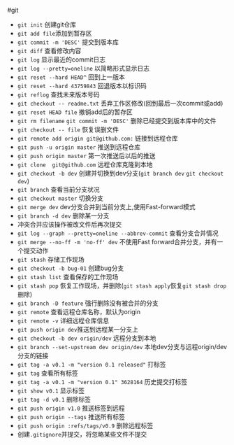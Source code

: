 #git
* `git init` 创建git仓库
* `git add file`添加到暂存区
* `git commit -m 'DESC'` 提交到版本库
* `git diff` 查看修改内容
* `git log` 显示最近的commit日志
* `git log --pretty=oneline` 以简略形式显示日志
* `git reset --hard HEAD^` 回到上一版本
* `git reset --hard 43759843` 回退版本以标识码
* `git reflog` 查找未来版本号码
* `git checkout -- readme.txt` 丢弃工作区修改(回到最后一次commit或add)
* `git reset HEAD file` 撤销add后的暂存区  
* `git rm filename` `git commit -m 'DESC'` 删除已经提交到版本库中的文件
* `git checkout -- file` 恢复误删文件
* `git remote add origin git@github.com:` 链接到远程仓库
* `git push -u origin master` 推送到远程仓库
* `git push origin master` 第一次推送后以后的推送
* `git clone  git@github.com` 远程仓库克隆到本地
* `git checkout -b dev` 创建并切换到dev分支(`git branch dev` `git checkout dev`)
* `git branch` 查看当前分支状况
* `git checkout master` 切换分支
* `git merge dev` dev分支合并到当前分支上,使用Fast-forward模式
* `git branch -d dev` 删除某一分支
* 冲突合并应该操作被改文件后再次提交
* `git log --graph --pretty=oneline --abbrev-commit` 查看分支合并情况
* `git merge --no-ff -m 'no-ff' dev` 不使用Fast forward合并分支，并有一个提交动作
* `git stash` 存储工作现场
* `git checkout -b bug-01` 创建bug分支
* `git stash list` 查看保存的工作现场
* `git stash pop` 恢复工作现场，并删除(`git stash apply`恢复`git stash drop`删除)
* `git branch -D feature` 强行删除没有被合并的分支
* `git remote` 查看远程仓库名称，默认为origin
* `git remote -v` 详细远程仓库信息
* `git push origin dev`推送到远程某一分支上
* `git checkout -b dev origin/dev` 远程分支到本地
* `git branch --set-upstream dev origin/dev` 本地dev分支与远程origin/dev分支的链接
* `git tag -a v0.1 -m "version 0.1 released"` 打标签
* `git tag` 查看所有标签
* `git tag -a v0.1 -m "version 0.1" 3628164` 历史提交打标签
* `git show v0.1` 显示标签
* `git tag -d v0.1` 删除标签
* `git push origin v1.0` 推送标签到远程
* `git push origin --tags` 推送所有标签
* `git push origin :refs/tags/v0.9` 删除远程标签
* 创建`.gitignore`并提交，将忽略某些文件不提交


